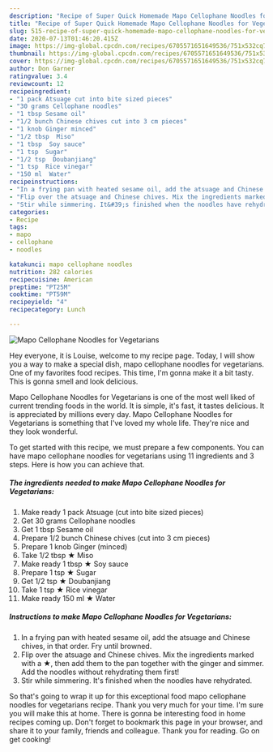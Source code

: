 ```yaml
---
description: "Recipe of Super Quick Homemade Mapo Cellophane Noodles for Vegetarians"
title: "Recipe of Super Quick Homemade Mapo Cellophane Noodles for Vegetarians"
slug: 515-recipe-of-super-quick-homemade-mapo-cellophane-noodles-for-vegetarians
date: 2020-07-13T01:46:20.415Z
image: https://img-global.cpcdn.com/recipes/6705571651649536/751x532cq70/mapo-cellophane-noodles-for-vegetarians-recipe-main-photo.jpg
thumbnail: https://img-global.cpcdn.com/recipes/6705571651649536/751x532cq70/mapo-cellophane-noodles-for-vegetarians-recipe-main-photo.jpg
cover: https://img-global.cpcdn.com/recipes/6705571651649536/751x532cq70/mapo-cellophane-noodles-for-vegetarians-recipe-main-photo.jpg
author: Don Garner
ratingvalue: 3.4
reviewcount: 12
recipeingredient:
- "1 pack Atsuage cut into bite sized pieces"
- "30 grams Cellophane noodles"
- "1 tbsp Sesame oil"
- "1/2 bunch Chinese chives cut into 3 cm pieces"
- "1 knob Ginger minced"
- "1/2 tbsp  Miso"
- "1 tbsp  Soy sauce"
- "1 tsp  Sugar"
- "1/2 tsp  Doubanjiang"
- "1 tsp  Rice vinegar"
- "150 ml  Water"
recipeinstructions:
- "In a frying pan with heated sesame oil, add the atsuage and Chinese chives, in that order. Fry until browned."
- "Flip over the atsuage and Chinese chives. Mix the ingredients marked with a ★, then add them to the pan together with the ginger and simmer. Add the noodles without rehydrating them first!"
- "Stir while simmering. It&#39;s finished when the noodles have rehydrated."
categories:
- Recipe
tags:
- mapo
- cellophane
- noodles

katakunci: mapo cellophane noodles 
nutrition: 282 calories
recipecuisine: American
preptime: "PT25M"
cooktime: "PT59M"
recipeyield: "4"
recipecategory: Lunch

---
```



![Mapo Cellophane Noodles for Vegetarians](https://img-global.cpcdn.com/recipes/6705571651649536/751x532cq70/mapo-cellophane-noodles-for-vegetarians-recipe-main-photo.jpg)

Hey everyone, it is Louise, welcome to my recipe page. Today, I will show you a way to make a special dish, mapo cellophane noodles for vegetarians. One of my favorites food recipes. This time, I'm gonna make it a bit tasty. This is gonna smell and look delicious.

Mapo Cellophane Noodles for Vegetarians is one of the most well liked of current trending foods in the world. It is simple, it's fast, it tastes delicious. It is appreciated by millions every day. Mapo Cellophane Noodles for Vegetarians is something that I've loved my whole life. They're nice and they look wonderful.




To get started with this recipe, we must prepare a few components. You can have mapo cellophane noodles for vegetarians using 11 ingredients and 3 steps. Here is how you can achieve that.

<!--inarticleads1-->

##### The ingredients needed to make Mapo Cellophane Noodles for Vegetarians:

1. Make ready 1 pack Atsuage (cut into bite sized pieces)
1. Get 30 grams Cellophane noodles
1. Get 1 tbsp Sesame oil
1. Prepare 1/2 bunch Chinese chives (cut into 3 cm pieces)
1. Prepare 1 knob Ginger (minced)
1. Take 1/2 tbsp ★ Miso
1. Make ready 1 tbsp ★ Soy sauce
1. Prepare 1 tsp ★ Sugar
1. Get 1/2 tsp ★ Doubanjiang
1. Take 1 tsp ★ Rice vinegar
1. Make ready 150 ml ★ Water




<!--inarticleads2-->

##### Instructions to make Mapo Cellophane Noodles for Vegetarians:

1. In a frying pan with heated sesame oil, add the atsuage and Chinese chives, in that order. Fry until browned.
1. Flip over the atsuage and Chinese chives. Mix the ingredients marked with a ★, then add them to the pan together with the ginger and simmer. Add the noodles without rehydrating them first!
1. Stir while simmering. It&#39;s finished when the noodles have rehydrated.




So that's going to wrap it up for this exceptional food mapo cellophane noodles for vegetarians recipe. Thank you very much for your time. I'm sure you will make this at home. There is gonna be interesting food in home recipes coming up. Don't forget to bookmark this page in your browser, and share it to your family, friends and colleague. Thank you for reading. Go on get cooking!
